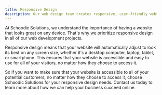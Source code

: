 ```yaml
---
title: Responsive Design
description: Our web design team creates responsive, user-friendly websites for optimal viewing on any device.
---
```

At Schoodic Solutions, we understand the importance of having a website that looks great on any device. That's why we prioritize responsive design in all of our web development projects.

Responsive design means that your website will automatically adjust to look its best on any screen size, whether it's a desktop computer, laptop, tablet, or smartphone. This ensures that your website is accessible and easy to use for all of your visitors, no matter how they choose to access it.

So if you want to make sure that your website is accessible to all of your potential customers, no matter how they choose to access it, choose Schoodic Solutions for your responsive design needs. Contact us today to learn more about how we can help your business succeed online.
